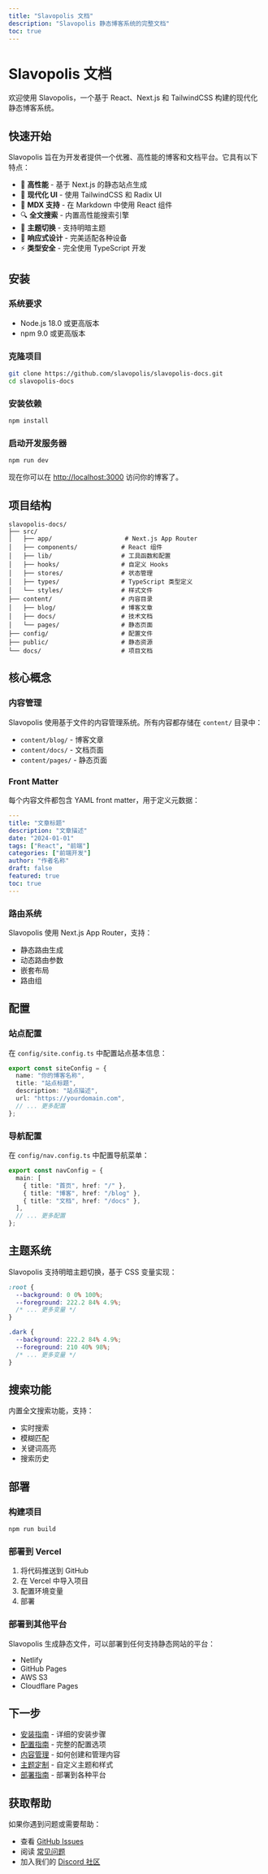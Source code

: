 ```yaml
---
title: "Slavopolis 文档"
description: "Slavopolis 静态博客系统的完整文档"
toc: true
---
```


# Slavopolis 文档

欢迎使用 Slavopolis，一个基于 React、Next.js 和 TailwindCSS 构建的现代化静态博客系统。

## 快速开始

Slavopolis 旨在为开发者提供一个优雅、高性能的博客和文档平台。它具有以下特点：

- 🚀 **高性能** - 基于 Next.js 的静态站点生成
- 🎨 **现代化 UI** - 使用 TailwindCSS 和 Radix UI
- 📝 **MDX 支持** - 在 Markdown 中使用 React 组件
- 🔍 **全文搜索** - 内置高性能搜索引擎
- 🌙 **主题切换** - 支持明暗主题
- 📱 **响应式设计** - 完美适配各种设备
- ⚡ **类型安全** - 完全使用 TypeScript 开发

## 安装

### 系统要求

- Node.js 18.0 或更高版本
- npm 9.0 或更高版本

### 克隆项目

```bash
git clone https://github.com/slavopolis/slavopolis-docs.git
cd slavopolis-docs
```

### 安装依赖

```bash
npm install
```

### 启动开发服务器

```bash
npm run dev
```

现在你可以在 [http://localhost:3000](http://localhost:3000) 访问你的博客了。

## 项目结构

```
slavopolis-docs/
├── src/
│   ├── app/                    # Next.js App Router
│   ├── components/            # React 组件
│   ├── lib/                   # 工具函数和配置
│   ├── hooks/                 # 自定义 Hooks
│   ├── stores/                # 状态管理
│   ├── types/                 # TypeScript 类型定义
│   └── styles/                # 样式文件
├── content/                   # 内容目录
│   ├── blog/                  # 博客文章
│   ├── docs/                  # 技术文档
│   └── pages/                 # 静态页面
├── config/                    # 配置文件
├── public/                    # 静态资源
└── docs/                      # 项目文档
```

## 核心概念

### 内容管理

Slavopolis 使用基于文件的内容管理系统。所有内容都存储在 `content/` 目录中：

- `content/blog/` - 博客文章
- `content/docs/` - 文档页面
- `content/pages/` - 静态页面

### Front Matter

每个内容文件都包含 YAML front matter，用于定义元数据：

```yaml
---
title: "文章标题"
description: "文章描述"
date: "2024-01-01"
tags: ["React", "前端"]
categories: ["前端开发"]
author: "作者名称"
draft: false
featured: true
toc: true
---
```

### 路由系统

Slavopolis 使用 Next.js App Router，支持：

- 静态路由生成
- 动态路由参数
- 嵌套布局
- 路由组

## 配置

### 站点配置

在 `config/site.config.ts` 中配置站点基本信息：

```typescript
export const siteConfig = {
  name: "你的博客名称",
  title: "站点标题",
  description: "站点描述",
  url: "https://yourdomain.com",
  // ... 更多配置
};
```

### 导航配置

在 `config/nav.config.ts` 中配置导航菜单：

```typescript
export const navConfig = {
  main: [
    { title: "首页", href: "/" },
    { title: "博客", href: "/blog" },
    { title: "文档", href: "/docs" },
  ],
  // ... 更多配置
};
```

## 主题系统

Slavopolis 支持明暗主题切换，基于 CSS 变量实现：

```css
:root {
  --background: 0 0% 100%;
  --foreground: 222.2 84% 4.9%;
  /* ... 更多变量 */
}

.dark {
  --background: 222.2 84% 4.9%;
  --foreground: 210 40% 98%;
  /* ... 更多变量 */
}
```

## 搜索功能

内置全文搜索功能，支持：

- 实时搜索
- 模糊匹配
- 关键词高亮
- 搜索历史

## 部署

### 构建项目

```bash
npm run build
```

### 部署到 Vercel

1. 将代码推送到 GitHub
2. 在 Vercel 中导入项目
3. 配置环境变量
4. 部署

### 部署到其他平台

Slavopolis 生成静态文件，可以部署到任何支持静态网站的平台：

- Netlify
- GitHub Pages
- AWS S3
- Cloudflare Pages

## 下一步

- [安装指南](./installation) - 详细的安装步骤
- [配置指南](./configuration) - 完整的配置选项
- [内容管理](./content-management) - 如何创建和管理内容
- [主题定制](./theming) - 自定义主题和样式
- [部署指南](./deployment) - 部署到各种平台

## 获取帮助

如果你遇到问题或需要帮助：

- 查看 [GitHub Issues](https://github.com/slavopolis/slavopolis-docs/issues)
- 阅读 [常见问题](./faq)
- 加入我们的 [Discord 社区](https://discord.gg/slavopolis) 